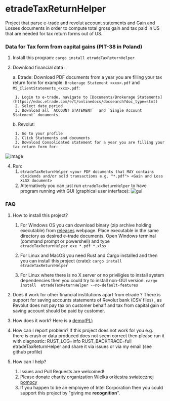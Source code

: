 # etradeTaxReturnHelper
Project that parse e-trade and revolut account statements and Gain and Losses documents  in order to compute total gross gain and tax paid in US that are needed for tax return forms out of US.

### Data for Tax form from capital gains (PIT-38 in Poland)
1. Install this program: `cargo install etradeTaxReturnHelper`
2. Download financial data :
   
    a. Etrade: Download PDF documents from a year you are filling your tax return form for example: `Brokerage Statement <xxx>.pdf` and `MS_ClientStatements_<xxx>.pdf`:
   
        1. Login to e-trade, navigate to [Documents/Brokerage Statements](https://edoc.etrade.com/e/t/onlinedocs/docsearch?doc_type=stmt)
        2. Select date period
        3. Download all `ACCOUNT STATEMENT`  and `Single Account Statement` documents
    b. Revolut:
   
        1. Go to your profile 
        2. Click Statements and documents 
        3. Download Consolidated statement for a year you are filling your tax return form for:
  ![image](https://github.com/user-attachments/assets/a3a244fd-5dd8-4650-9d6b-377adc878f8f)




4. Run: 
    1. `etradeTaxReturnHelper <your PDF documents that MAY contains dividends and/or sold transactions e.g. "*.pdf"> <Gain and Loss XLSX document>`
    2. Alternatively you can just run `etradeTaxReturnHelper` to have program running with GUI (graphical user interface):
       ![gui](/assets/etradetaxreturnhelper-640x480.gif)

### FAQ
1. How to install this project?
    1. For Windows OS you can download binary (zip archive holding executable) from [releases](https://github.com/jczaja/e-trade-tax-return-pl-helper/releases) webpage. Place executable in the same directory as desired e-trade documents. Open Windows terminal (command prompt or powershell) and type `etradeTaxReturnHelper.exe *.pdf *.xlsx`

    2. For Linux and MacOS you need Rust and Cargo installed and then you can install this project (crate):
            `cargo install etradeTaxReturnHelper`
    3. For Linux where there is no X server or no priviligies to install system dependencies then you could try to install non-GUI version:
           `cargo install  etradeTaxReturnHelper --no-default-features`
2. Does it work for other financial institutions apart from etrade ?
   There is support for saving accounts statements of Revolut bank (CSV files) , as Revolut does not pay tax on customer behalf and tax from capital gain of saving account should be paid by customer. 


2. How does it work?
    Here is a [demo(PL)](https://www.youtube.com/watch?v=Juw3KJ1JdcA)
3. How can I report problem?
   If this project does not work for you e.g. there is crash or data produced does not seem correct then please run it with diagnostic:
    RUST_LOG=info RUST_BACKTRACE=full etradeTaxReturnHelper <your args e.g. PDF and XLSX files> and share it via issues or via my email (see github profile)
4. How can I help?
    1. Issues and Pull Requests are welcomed!
    2. Please donate charity organization [Wielka orkiestra swiatecznej pomocy](https://www.wosp.org.pl/fundacja/jak-wspierac-wosp/wesprzyj-online)
    3. If you happen to be an employee of Intel Corporation then you could support this project by
     "giving me **recognition**".
